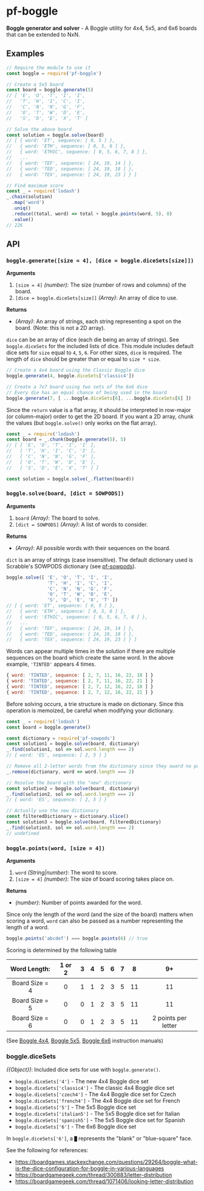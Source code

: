 # pf-boggle

**Boggle generator and solver** - A Boggle utility for 4x4, 5x5, and 6x6 boards that can be extended to NxN.

## Examples

```javascript
// Require the module to use it
const boggle = require('pf-boggle')

// Create a 5x5 board
const board = boggle.generate(5)
// [ 'E', 'O', 'T', 'I', 'I',
//   'T', 'H', 'I', 'C', 'I',
//   'C', 'N', 'N', 'G', 'F',
//   'O', 'T', 'W', 'D', 'E',
//   'S', 'D', 'E', 'X', 'T' ]

// Solve the above board
const solution = boggle.solve(board)
// [ { word: 'ET', sequence: [ 0, 5 ] },
//   { word: 'ETH', sequence: [ 0, 5, 6 ] },
//   { word: 'ETHIC', sequence: [ 0, 5, 6, 7, 8 ] },
//   ...
//   { word: 'TEF', sequence: [ 24, 19, 14 ] },
//   { word: 'TED', sequence: [ 24, 19, 18 ] },
//   { word: 'TEX', sequence: [ 24, 19, 23 ] } ]

// Find maximum score
const _ = require('lodash')
_.chain(solution)
  .map('word')
  .uniq()
  .reduce((total, word) => total + boggle.points(word, 5), 0)
  .value()
// 226
```

## API

### `boggle.generate([size = 4], [dice = boggle.diceSets[size]])`

**Arguments**
 1. `[size = 4]` *(number)*: The size (number of rows and columns) of the board.
 2. `[dice = boggle.diceSets[size]]` *(Array)*: An array of dice to use.

**Returns**
 * *(Array)*: An array of strings, each string representing a spot on the board. (Note: this is not a 2D array).

`dice` can be an array of dice (each die being an array of strings). See `boggle.diceSets` for the included lists of dice. This module includes default dice sets for `size` equal to `4`, `5`, `6`. For other sizes, `dice` is required. The length of `dice` should be greater than or equal to `size * size`.

```javascript
// Create a 4x4 board using the Classic Boggle dice
boggle.generate(4, boggle.diceSets['classic4'])

// Create a 7x7 board using two sets of the 6x6 dice
// Every die has an equal chance of being used in the board
boggle.generate(7, [ ...boggle.diceSets[6], ...boggle.diceSets[6] ])
```

Since the `return` value is a flat array, it should be interpreted in row-major (or column-major) order to get the 2D board. If you want a 2D array, chunk the values (but `boggle.solve()` only works on the flat array).

```javascript
const _ = require('lodash')
const board = _.chunk(boggle.generate(5), 5)
// [ [ 'E', 'O', 'T', 'I', 'I' ],
//   [ 'T', 'H', 'I', 'C', 'I' ],
//   [ 'C', 'N', 'N', 'G', 'F' ],
//   [ 'O', 'T', 'W', 'D', 'E' ],
//   [ 'S', 'D', 'E', 'X', 'T' ] ]

const solution = boggle.solve(_.flatten(board))
```

### `boggle.solve(board, [dict = SOWPODS])`

**Arguments**
 1. `board` *(Array)*: The board to solve.
 2. `[dict = SOWPODS]` *(Array)*: A list of words to consider.

**Returns**
 * *(Array)*: All possible words with their sequences on the board.

`dict` is an array of strings (case insensitive). The default dictionary used is Scrabble's SOWPODS dictionary (see [pf-sowpods](https://www.npmjs.com/package/pf-sowpods)).

```javascript
boggle.solve([ 'E', 'O', 'T', 'I', 'I',
               'T', 'H', 'I', 'C', 'I',
               'C', 'N', 'N', 'G', 'F',
               'O', 'T', 'W', 'D', 'E',
               'S', 'D', 'E', 'X', 'T' ])
// [ { word: 'ET', sequence: [ 0, 5 ] },
//   { word: 'ETH', sequence: [ 0, 5, 6 ] },
//   { word: 'ETHIC', sequence: [ 0, 5, 6, 7, 8 ] },
//   ...
//   { word: 'TEF', sequence: [ 24, 19, 14 ] },
//   { word: 'TED', sequence: [ 24, 19, 18 ] },
//   { word: 'TEX', sequence: [ 24, 19, 23 ] } ]
```

Words can appear multiple times in the solution if there are multiple sequences on the board which create the same word. In the above example, `'TINTED'` appears 4 times.

```javascript
{ word: 'TINTED', sequence: [ 2, 7, 11, 16, 22, 18 ] }
{ word: 'TINTED', sequence: [ 2, 7, 11, 16, 22, 21 ] }
{ word: 'TINTED', sequence: [ 2, 7, 12, 16, 22, 18 ] }
{ word: 'TINTED', sequence: [ 2, 7, 12, 16, 22, 21 ] }
```

Before solving occurs, a trie structure is made on dictionary. Since this operation is memoized, be careful when modifying your dictionary.

```javascript
const _ = require('lodash')
const board = boggle.generate()

const dictionary = require('pf-sowpods')
const solution1 = boggle.solve(board, dictionary)
_.find(solution1, sol => sol.word.length === 2)
// { word: 'ES', sequence: [ 2, 5 ] }

// Remove all 2-letter words from the dictionary since they award no points
_.remove(dictionary, word => word.length === 2)

// Resolve the board with the "new" dictionary
const solution2 = boggle.solve(board, dictionary)
_.find(solution2, sol => sol.word.length === 2)
// { word: 'ES', sequence: [ 2, 5 ] }

// Actually use the new dictionary
const filteredDictionary = dictionary.slice()
const solution3 = boggle.solve(board, filteredDictionary)
_.find(solution3, sol => sol.word.length === 2)
// undefined
```

### `boggle.points(word, [size = 4])`

**Arguments**
 1. `word` *(String|number)*: The word to score.
 2. `[size = 4]` *(number)*: The size of board scoring takes place on.

**Returns**
 * *(number)*: Number of points awarded for the word.

Since only the length of the word (and the size of the board) matters when scoring a word, `word` can also be passed as a number representing the length of a word.

```javascript
boggle.points('abcdef') === boggle.points(6) // true
```

Scoring is determined by the following table

|  Word Length:  | 1 or 2 | 3 | 4 | 5 | 6 | 7 | 8  |         9+          |
|:--------------:|:------:|:-:|:-:|:-:|:-:|:-:|:--:|:-------------------:|
| Board Size = 4 |   0    | 1 | 1 | 2 | 3 | 5 | 11 |         11          |
| Board Size = 5 |   0    | 0 | 1 | 2 | 3 | 5 | 11 |         11          |
| Board Size = 6 |   0    | 0 | 1 | 2 | 3 | 5 | 11 | 2 points per letter |

(See [Boggle 4x4](http://www.hasbro.com/common/instruct/boggle.pdf), [Boggle 5x5](http://www.hasbro.com/common/instruct/BigBoggle.PDF), [Boggle 6x6](https://winning-moves.com/images/SuperBigBoggleRules.pdf) instruction manuals)

### boggle.diceSets

*({Object})*: Included dice sets for use with `boggle.generate()`.

 * `boggle.diceSets['4']` - The new 4x4 Boggle dice set
 * `boggle.diceSets['classic4']` - The classic 4x4 Boggle dice set
 * `boggle.diceSets['czech4']` - The 4x4 Boggle dice set for Czech
 * `boggle.diceSets['french4']` - The 4x4 Boggle dice set for French
 * `boggle.diceSets['5']` - The 5x5 Boggle dice set
 * `boggle.diceSets['italian5']` - The 5x5 Boggle dice set for Italian
 * `boggle.diceSets['spanish5']` - The 5x5 Boggle dice set for Spanish
 * `boggle.diceSets['6']` - The 6x6 Boggle dice set

In `boggle.diceSets['6']`, a `█` represents the "blank" or "blue-square" face.

See the following for references:
 - https://boardgames.stackexchange.com/questions/29264/boggle-what-is-the-dice-configuration-for-boggle-in-various-languages
 - https://boardgamegeek.com/thread/300883/letter-distribution
 - https://boardgamegeek.com/thread/1071406/looking-letter-distribution
